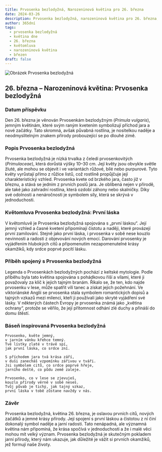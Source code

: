 ```yaml
---
title: Prvosenka bezlodyžná, Narozeninová květina pro 26. března
date: 2024-03-26
description: Prvosenka bezlodyžná, narozeninová květina pro 26. března, je symbolem První láska. Objevte její jedinečný význam, fascinující příběhy a poezii, která oslavuje její krásu.
author: 365dní
tags:
  - prvosenka bezlodyžná
  - květina dne
  - 26. března
  - květomluva
  - narozeninová květina
  - březen
draft: false
---
```


![Obrázek Prvosenka bezlodyžná](https://cdn.pixabay.com/photo/2012/06/08/19/22/primula-schlusselblume-49782_1280.jpg#center)


## 26. března – Narozeninová květina: Prvosenka bezlodyžná

### Datum příspěvku

Den 26. března je věnován Prvosenkám bezlodyžným (_Primula vulgaris_), jemným květinám, které svým raným kvetením symbolizují příchod jara a nové začátky. Tato skromná, avšak půvabná rostlina, je nositelkou naděje a neodmyslitelným znakem přírody probouzející se po dlouhé zimě.

### Popis Prvosenka bezlodyžná

Prvosenka bezlodyžná je nízká trvalka z čeledi prvosenkovitých (_Primulaceae_), která dorůstá výšky 10–30 cm. Její květy jsou obvykle světle žluté, ale mohou se objevit i ve variantách růžové, bílé nebo purpurové. Tyto květy vyrůstají přímo z růžice listů, což rostlině propůjčuje její charakteristický vzhled. Prvosenka kvete od brzkého jara, často již v březnu, a stává se jedním z prvních poslů jara. Je oblíbená nejen v přírodě, ale také jako zahradní rostlina, která ozdobí záhony nebo skalničky. Díky své odolnosti a nenáročnosti je symbolem síly, která se skrývá v jednoduchosti.

### Květomluva Prvosenka bezlodyžná: První láska

V květomluvě je Prvosenka bezlodyžná spojována s „první láskou“. Její jemný vzhled a časné kvetení připomínají čistotu a naději, které provázejí první zamilování. Stejně jako první láska, i prvosenka v sobě nese kouzlo nevinnosti a radosti z objevování nových emocí. Darování prvosenky je vyjádřením hlubokých citů a připomenutím nezapomenutelné krásy okamžiků, kdy srdce poprvé pocítí lásku.

### Příběh spojený s Prvosenka bezlodyžná

Legenda o Prvosenkách bezlodyžných pochází z keltské mytologie. Podle příběhu byla tato květina spojována s pohádkovou říší a vílami, které ji považovaly za klíč k jejich tajným branám. Říkalo se, že ten, kdo najde prvosenku v lese, může spatřit vílí tanec a získat jejich požehnání. Ve viktoriánské Anglii se prvosenka stala symbolem romantických dopisů a tajných vzkazů mezi milenci, kteří ji používali jako skryté vyjádření své lásky. V některých částech Evropy je prvosenka známá jako „květina ochrany“, protože se věřilo, že její přítomnost odhání zlé duchy a přináší do domu štěstí.

### Báseň inspirovaná Prvosenka bezlodyžná

```
Prvosenko, květe jemný,  
v jarním vánku křehce temný.  
Tvé lístky zlaté v trávě spí,  
jak první láska, co srdce zní.

S příchodem jara tvá krása září,  
v duši zanecháš vzpomínku zářivou v tváři.  
Jsi symbolem citů, co srdce poprvé hřeje,  
jarního deště, co půdu země zaleje.

Prvosenko, co v lese se zjevuješ,  
kouzlo přírody věrně v sobě neseš.  
Tvůj půvab je tichý, jak tajný vzkaz,  
první láska v tobě zůstane navždy v nás.  
```

### Závěr

Prvosenka bezlodyžná, květina 26. března, je oslavou prvních citů, nových začátků a jemné krásy přírody. Její spojení s první láskou a čistotou z ní činí dokonalý symbol naděje a jarní radosti. Tato nenápadná, ale významná květina nám připomíná, že krása spočívá v jednoduchosti a že i malé věci mohou mít velký význam. Prvosenka bezlodyžná je skutečným pokladem jarní přírody, který nám ukazuje, jak důležité je vážit si prvních okamžiků, jež formují naše životy.